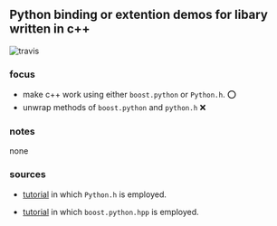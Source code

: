 Python binding or extention demos for libary written in c++
----

![travis](https://travis-ci.org/PatxiofromAlphensign/python-binding.svg?branch=master)

### focus

- make c++ work using either `boost.python` or `Python.h`. :o:
- unwrap methods of `boost.python` and `python.h` :x:

### notes

none
### sources

- [tutorial](https://docs.python.org/3/extending/extending.html) in which `Python.h` is employed.

- [tutorial](https://www.boost.org/doc/libs/1_70_0/libs/python/doc/html/tutorial/index.html) in which `boost.python.hpp` is employed.
